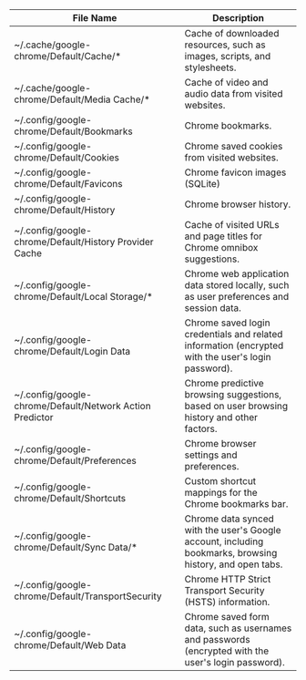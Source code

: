 File Name                                                | Description
---------------------------------------------------------|--------------------------------------------------------------
~/.cache/google-chrome/Default/Cache/*                    | Cache of downloaded resources, such as images, scripts, and stylesheets.
~/.cache/google-chrome/Default/Media Cache/*              | Cache of video and audio data from visited websites.
~/.config/google-chrome/Default/Bookmarks                 | Chrome bookmarks.
~/.config/google-chrome/Default/Cookies                   | Chrome saved cookies from visited websites.
~/.config/google-chrome/Default/Favicons                  | Chrome favicon images (SQLite)
~/.config/google-chrome/Default/History                   | Chrome browser history.
~/.config/google-chrome/Default/History Provider Cache    | Cache of visited URLs and page titles for Chrome omnibox suggestions.
~/.config/google-chrome/Default/Local Storage/*           | Chrome web application data stored locally, such as user preferences and session data.
~/.config/google-chrome/Default/Login Data                | Chrome saved login credentials and related information (encrypted with the user's login password).
~/.config/google-chrome/Default/Network Action Predictor  | Chrome predictive browsing suggestions, based on user browsing history and other factors.
~/.config/google-chrome/Default/Preferences               | Chrome browser settings and preferences.
~/.config/google-chrome/Default/Shortcuts                 | Custom shortcut mappings for the Chrome bookmarks bar.
~/.config/google-chrome/Default/Sync Data/*               | Chrome data synced with the user's Google account, including bookmarks, browsing history, and open tabs.
~/.config/google-chrome/Default/TransportSecurity         | Chrome HTTP Strict Transport Security (HSTS) information.
~/.config/google-chrome/Default/Web Data                  | Chrome saved form data, such as usernames and passwords (encrypted with the user's login password).
